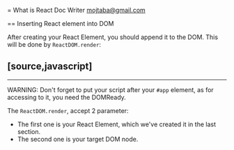 = What is React
Doc Writer <mojtaba@gmail.com>



== Inserting React element into DOM

After creating your React Element, you should append it to the DOM. This will be done by `ReactDOM.render`:

[source,javascript]
----
<script>
    var reactElement = React.createElement("div", null, "Hello React");
    ReactDOM.render(reactElement, document.getElementById('app'));
</script>
----

WARNING: Don't forget to put your script after your `#app` element, as for accessing to it, you need the DOMReady.

The `ReactDOM.render`, accept 2 parameter:

- The first one is your React Element, which we've created it in the last section.
- The second one is your target DOM node.